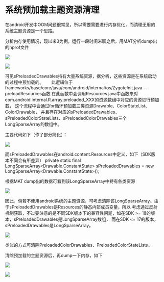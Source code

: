 系统预加载主题资源清理
========================================
在android开发中OOM问题很常见，所以需要需要进行内存优化，而清理无用的系统主题资源是一个思路。

分析内存使用情况，现以米3为例，运行一段时间米聊之后，用MAT分析dump出的hprof文件

![](https://github.com/dingjikerbo/blog/raw/master/images/1_1.jpg)

![](https://github.com/dingjikerbo/blog/raw/master/images/1_2.jpg)

可见sPreloadedDrawables持有大量系统资源，据分析，这些资源是在系统启动的过程中预加载的。　　 
此逻辑位于frameworks/base/core/java/com/android/internal/os/ZygoteInit.java -- preloadResources函数
在此函数中会调用Resources.java中函数来对com.android.internal.R.array.preloaded_XXX的资源数组中对应的资源进行预加载，
这个流程中会通过for循环预加载三类资源Drawable、ColorStateList、ColorDrawable，
并且存在对应的sPreloadedDrawables、sPreloadedColorStateLists、sPreloadedColorDrawables三个LongSparseArray的数组中。

主要代码如下（作了部分简化）：

![](https://github.com/dingjikerbo/blog/raw/master/images/1_3.jpg)

而sPreloadedDrawables在android.content.Resources中定义，如下（SDK版本不同会有所差异）
private static final LongSparseArray<Drawable.ConstantState> sPreloadedDrawables
            = new LongSparseArray<Drawable.ConstantState>();

根据MAT dump出的数据可看到该LongSparseArray中持有各类资源


![](https://github.com/dingjikerbo/blog/raw/master/images/1_4.jpg)

因此，倘若不使用android系统的主题资源，可考虑清除该LongSparseArray。由于sPreloadedDrawables是Resources的静态内部成员变量，所以
考虑通过反射机制获取，不过要注意的是不同SDK版本下的兼容性问题，如在SDK >= 18的版本，sPreloadedDrawables是LongSparseArray数组，
而在SDK <= 17的版本，sPreloadedDrawables是LongSparseArray。

![](https://github.com/dingjikerbo/blog/raw/master/images/1_5.jpg)

类似的方式可清除PreloadedColorDrawables、PreloadedColorStateLists。

清除预加载的主题资源后，再dump一下内存，如下

![](https://github.com/dingjikerbo/blog/raw/master/images/1_6.jpg)

![](https://github.com/dingjikerbo/blog/raw/master/images/1_7.jpg)






